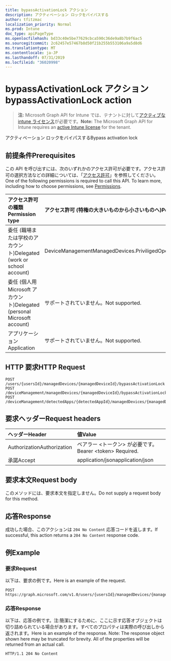 ```yaml
---
title: bypassActivationLock アクション
description: アクティベーション ロックをバイパスする
author: tfitzmac
localization_priority: Normal
ms.prod: Intune
doc_type: apiPageType
ms.openlocfilehash: bd33c40e5be77629cbca590c36de9a8b7b9f6ac5
ms.sourcegitcommit: 2c62457e57467b8d50f21b255b553106a9a5d8d6
ms.translationtype: MT
ms.contentlocale: ja-JP
ms.lasthandoff: 07/31/2019
ms.locfileid: "36020998"
---
```

# <a name="bypassactivationlock-action"></a><span data-ttu-id="79170-103">bypassActivationLock アクション</span><span class="sxs-lookup"><span data-stu-id="79170-103">bypassActivationLock action</span></span>

> <span data-ttu-id="79170-104">**注:** Microsoft Graph API for Intune では、テナントに対して[アクティブな intune ライセンス](https://go.microsoft.com/fwlink/?linkid=839381)が必要です。</span><span class="sxs-lookup"><span data-stu-id="79170-104">**Note:** The Microsoft Graph API for Intune requires an [active Intune license](https://go.microsoft.com/fwlink/?linkid=839381) for the tenant.</span></span>

<span data-ttu-id="79170-105">アクティベーション ロックをバイパスする</span><span class="sxs-lookup"><span data-stu-id="79170-105">Bypass activation lock</span></span>

## <a name="prerequisites"></a><span data-ttu-id="79170-106">前提条件</span><span class="sxs-lookup"><span data-stu-id="79170-106">Prerequisites</span></span>
<span data-ttu-id="79170-p101">この API を呼び出すには、次のいずれかのアクセス許可が必要です。アクセス許可の選択方法などの詳細については、「[アクセス許可](/graph/permissions-reference)」を参照してください。</span><span class="sxs-lookup"><span data-stu-id="79170-p101">One of the following permissions is required to call this API. To learn more, including how to choose permissions, see [Permissions](/graph/permissions-reference).</span></span>

|<span data-ttu-id="79170-109">アクセス許可の種類</span><span class="sxs-lookup"><span data-stu-id="79170-109">Permission type</span></span>|<span data-ttu-id="79170-110">アクセス許可 (特権の大きいものから小さいものへ)</span><span class="sxs-lookup"><span data-stu-id="79170-110">Permissions (from most to least privileged)</span></span>|
|:---|:---|
|<span data-ttu-id="79170-111">委任 (職場または学校のアカウント)</span><span class="sxs-lookup"><span data-stu-id="79170-111">Delegated (work or school account)</span></span>|<span data-ttu-id="79170-112">DeviceManagementManagedDevices.PriviligedOperation.All</span><span class="sxs-lookup"><span data-stu-id="79170-112">DeviceManagementManagedDevices.PriviligedOperation.All</span></span>|
|<span data-ttu-id="79170-113">委任 (個人用 Microsoft アカウント)</span><span class="sxs-lookup"><span data-stu-id="79170-113">Delegated (personal Microsoft account)</span></span>|<span data-ttu-id="79170-114">サポートされていません。</span><span class="sxs-lookup"><span data-stu-id="79170-114">Not supported.</span></span>|
|<span data-ttu-id="79170-115">アプリケーション</span><span class="sxs-lookup"><span data-stu-id="79170-115">Application</span></span>|<span data-ttu-id="79170-116">サポートされていません。</span><span class="sxs-lookup"><span data-stu-id="79170-116">Not supported.</span></span>|

## <a name="http-request"></a><span data-ttu-id="79170-117">HTTP 要求</span><span class="sxs-lookup"><span data-stu-id="79170-117">HTTP Request</span></span>
<!-- {
  "blockType": "ignored"
}
-->
``` http
POST /users/{usersId}/managedDevices/{managedDeviceId}/bypassActivationLock
POST /deviceManagement/managedDevices/{managedDeviceId}/bypassActivationLock
POST /deviceManagement/detectedApps/{detectedAppId}/managedDevices/{managedDeviceId}/bypassActivationLock
```

## <a name="request-headers"></a><span data-ttu-id="79170-118">要求ヘッダー</span><span class="sxs-lookup"><span data-stu-id="79170-118">Request headers</span></span>
|<span data-ttu-id="79170-119">ヘッダー</span><span class="sxs-lookup"><span data-stu-id="79170-119">Header</span></span>|<span data-ttu-id="79170-120">値</span><span class="sxs-lookup"><span data-stu-id="79170-120">Value</span></span>|
|:---|:---|
|<span data-ttu-id="79170-121">Authorization</span><span class="sxs-lookup"><span data-stu-id="79170-121">Authorization</span></span>|<span data-ttu-id="79170-122">ベアラー &lt;トークン&gt; が必要です。</span><span class="sxs-lookup"><span data-stu-id="79170-122">Bearer &lt;token&gt; Required.</span></span>|
|<span data-ttu-id="79170-123">承諾</span><span class="sxs-lookup"><span data-stu-id="79170-123">Accept</span></span>|<span data-ttu-id="79170-124">application/json</span><span class="sxs-lookup"><span data-stu-id="79170-124">application/json</span></span>|

## <a name="request-body"></a><span data-ttu-id="79170-125">要求本文</span><span class="sxs-lookup"><span data-stu-id="79170-125">Request body</span></span>
<span data-ttu-id="79170-126">このメソッドには、要求本文を指定しません。</span><span class="sxs-lookup"><span data-stu-id="79170-126">Do not supply a request body for this method.</span></span>

## <a name="response"></a><span data-ttu-id="79170-127">応答</span><span class="sxs-lookup"><span data-stu-id="79170-127">Response</span></span>
<span data-ttu-id="79170-128">成功した場合、このアクションは `204 No Content` 応答コードを返します。</span><span class="sxs-lookup"><span data-stu-id="79170-128">If successful, this action returns a `204 No Content` response code.</span></span>

## <a name="example"></a><span data-ttu-id="79170-129">例</span><span class="sxs-lookup"><span data-stu-id="79170-129">Example</span></span>

### <a name="request"></a><span data-ttu-id="79170-130">要求</span><span class="sxs-lookup"><span data-stu-id="79170-130">Request</span></span>
<span data-ttu-id="79170-131">以下は、要求の例です。</span><span class="sxs-lookup"><span data-stu-id="79170-131">Here is an example of the request.</span></span>
``` http
POST https://graph.microsoft.com/v1.0/users/{usersId}/managedDevices/{managedDeviceId}/bypassActivationLock
```

### <a name="response"></a><span data-ttu-id="79170-132">応答</span><span class="sxs-lookup"><span data-stu-id="79170-132">Response</span></span>
<span data-ttu-id="79170-p102">以下は、応答の例です。注:簡潔にするために、ここに示す応答オブジェクトは切り詰められている場合があります。すべてのプロパティは実際の呼び出しから返されます。</span><span class="sxs-lookup"><span data-stu-id="79170-p102">Here is an example of the response. Note: The response object shown here may be truncated for brevity. All of the properties will be returned from an actual call.</span></span>
``` http
HTTP/1.1 204 No Content
```



